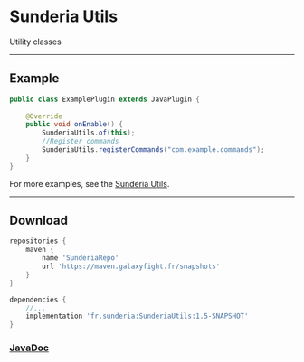 # Sunderia Utils
Utility classes

---

## Example

```java
public class ExamplePlugin extends JavaPlugin {
    
    @Override
    public void onEnable() {
        SunderiaUtils.of(this);
        //Register commands
        SunderiaUtils.registerCommands("com.example.commands");
    }
}
```

For more examples, see the [Sunderia Utils](https://github.com/Sunderia/SunderiaUtils/tree/main/SunderiaUtilsTest/src/main/java/fr/minemobs/sunderiautilstest).

---

## Download


```groovy
repositories {
    maven {
        name 'SunderiaRepo'
        url 'https://maven.galaxyfight.fr/snapshots'
    }
}

dependencies {
    //...
    implementation 'fr.sunderia:SunderiaUtils:1.5-SNAPSHOT'
}

```

### [JavaDoc](https://jitpack.io/com/github/Sunderia/SunderiaUtils/1.0/javadoc/)
